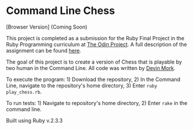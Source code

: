 # Command Line Chess
[Browser Version] (Coming Soon)

This project is completed as a submission for the Ruby Final Project in the Ruby Programming curriculum at [The Odin Project](http://theodinproject.com). A full description of the assignment can be found [here](https://www.theodinproject.com/courses/ruby-programming/lessons/ruby-final-project).

The goal of this project is to create a version of Chess that is playable by two human in the Command Line. All code was written by [Devin Mork](https://github.com/Demo318).

To execute the program: 1) Download the repository, 2) In the Command Line, navigate to the repository's home directory, 3) Enter `ruby play_chess.rb`.

To run tests: 1) Navigate to repository's home directory, 2) Enter `rake` in the command line.

Built using Ruby v.2.3.3
